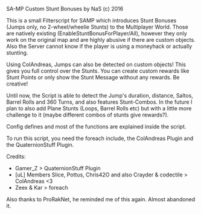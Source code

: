 SA-MP Custom Stunt Bonuses by NaS (c) 2016

This is a small Filterscript for SAMP which introduces Stunt Bonuses (Jumps only, no 2-wheel/wheelie Stunts) to the Multiplayer World.
Those are natively existing (EnableStuntBonusForPlayer/All), however they only work on the original map and are highly abusive if there are custom objects.
Also the Server cannot know if the player is using a moneyhack or actually stunting.

Using ColAndreas, Jumps can also be detected on custom objects!
This gives you full control over the Stunts. You can create custom rewards like Stunt Points or only show the Stunt Message without any rewards. Be creative!

Until now, the Script is able to detect the Jump's duration, distance, Saltos, Barrel Rolls and 360 Turns, and also features Stunt-Combos.
In the future I plan to also add Plane Stunts (Loops, Barrel Rolls etc) but with a little more challenge to it (maybe different combos of stunts give rewards?).

Config defines and most of the functions are explained inside the script.


To run this script, you need the foreach include, the ColAndreas Plugin and the QuaternionStuff Plugin.

Credits:

- Gamer_Z > QuaternionStuff Plugin
- [uL] Members Slice, Pottus, Chris42O and also Crayder & codectile > ColAndreas <3
- Zeex & Kar > foreach

Also thanks to ProRakNet, he reminded me of this again. Almost abandoned it.

